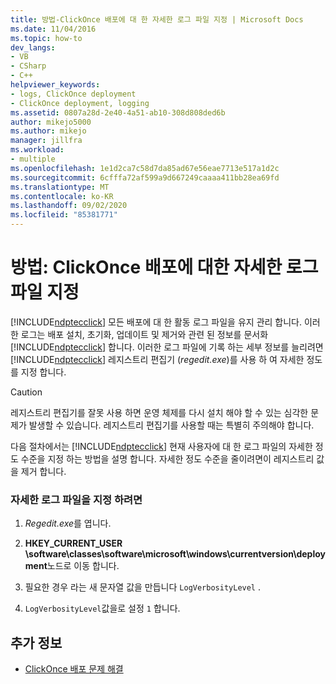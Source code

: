 ```yaml
---
title: 방법-ClickOnce 배포에 대 한 자세한 로그 파일 지정 | Microsoft Docs
ms.date: 11/04/2016
ms.topic: how-to
dev_langs:
- VB
- CSharp
- C++
helpviewer_keywords:
- logs, ClickOnce deployment
- ClickOnce deployment, logging
ms.assetid: 0807a28d-2e40-4a51-ab10-308d808ded6b
author: mikejo5000
ms.author: mikejo
manager: jillfra
ms.workload:
- multiple
ms.openlocfilehash: 1e1d2ca7c58d7da85ad67e56eae7713e517a1d2c
ms.sourcegitcommit: 6cfffa72af599a9d667249caaaa411bb28ea69fd
ms.translationtype: MT
ms.contentlocale: ko-KR
ms.lasthandoff: 09/02/2020
ms.locfileid: "85381771"
---
```

# <a name="how-to-specify-verbose-log-files-for-clickonce-deployments"></a>방법: ClickOnce 배포에 대한 자세한 로그 파일 지정
[!INCLUDE[ndptecclick](../deployment/includes/ndptecclick_md.md)] 모든 배포에 대 한 활동 로그 파일을 유지 관리 합니다. 이러한 로그는 배포 설치, 초기화, 업데이트 및 제거와 관련 된 정보를 문서화 [!INCLUDE[ndptecclick](../deployment/includes/ndptecclick_md.md)] 합니다. 이러한 로그 파일에 기록 하는 세부 정보를 늘리려면 [!INCLUDE[ndptecclick](../deployment/includes/ndptecclick_md.md)] 레지스트리 편집기 (*regedit.exe*)를 사용 하 여 자세한 정도를 지정 합니다.

> [!CAUTION]
> 레지스트리 편집기를 잘못 사용 하면 운영 체제를 다시 설치 해야 할 수 있는 심각한 문제가 발생할 수 있습니다. 레지스트리 편집기를 사용할 때는 특별히 주의해야 합니다.

 다음 절차에서는 [!INCLUDE[ndptecclick](../deployment/includes/ndptecclick_md.md)] 현재 사용자에 대 한 로그 파일의 자세한 정도 수준을 지정 하는 방법을 설명 합니다. 자세한 정도 수준을 줄이려면이 레지스트리 값을 제거 합니다.

### <a name="to-specify-verbose-log-files"></a>자세한 로그 파일을 지정 하려면

1. *Regedit.exe*를 엽니다.

2. **HKEY_CURRENT_USER \software\classes\software\microsoft\windows\currentversion\deployment**노드로 이동 합니다.

3. 필요한 경우 라는 새 문자열 값을 만듭니다 `LogVerbosityLevel` .

4. `LogVerbosityLevel`값을로 설정 `1` 합니다.

## <a name="see-also"></a>추가 정보
- [ClickOnce 배포 문제 해결](../deployment/troubleshooting-clickonce-deployments.md)